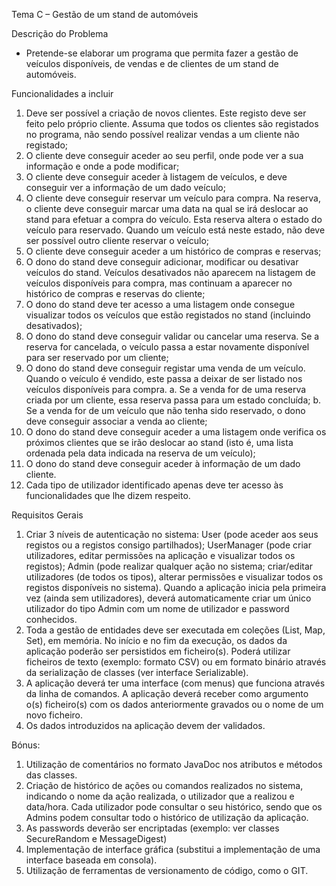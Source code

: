Tema C – Gestão de um stand de automóveis

Descrição do Problema  
- Pretende-se elaborar um programa que permita fazer a gestão de veículos disponíveis,
  de vendas e de clientes de um stand de automóveis.

Funcionalidades a incluir
1. Deve ser possível a criação de novos clientes. Este registo deve ser feito pelo próprio cliente. Assuma que todos os clientes são registados no programa, não sendo possível realizar vendas a um cliente não registado;
2. O cliente deve conseguir aceder ao seu perfil, onde pode ver a sua informação e onde a pode modificar;
3. O cliente deve conseguir aceder à listagem de veículos, e deve conseguir ver a informação de um dado veículo;
4. O cliente deve conseguir reservar um veículo para compra. Na reserva, o cliente deve conseguir marcar uma data na qual se irá deslocar ao stand para efetuar a compra do veículo. Esta reserva altera o estado do veículo para reservado. Quando um veículo está neste estado, não deve ser possível outro cliente reservar o veículo;
5. O cliente deve conseguir aceder a um histórico de compras e reservas;
6. O dono do stand deve conseguir adicionar, modificar ou desativar veículos do stand. Veículos desativados não aparecem na listagem de veículos disponíveis para compra, mas continuam a aparecer no histórico de compras e reservas do cliente;
7. O dono do stand deve ter acesso a uma listagem onde consegue visualizar todos os veículos que estão registados no stand (incluindo desativados);
8. O dono do stand deve conseguir validar ou cancelar uma reserva. Se a reserva for cancelada, o veículo passa a estar novamente disponível para ser reservado por um cliente;
9. O dono do stand deve conseguir registar uma venda de um veículo. Quando o veículo é vendido, este passa a deixar de ser listado nos veículos disponíveis para compra.
   a. Se a venda for de uma reserva criada por um cliente, essa reserva passa para um estado concluída;
   b. Se a venda for de um veículo que não tenha sido reservado, o dono deve conseguir associar a venda ao cliente;
10. O dono do stand deve conseguir aceder a uma listagem onde verifica os próximos clientes que se irão deslocar ao stand (isto é, uma lista ordenada pela data indicada na reserva de um veículo);
11. O dono do stand deve conseguir aceder à informação de um dado cliente.
12. Cada tipo de utilizador identificado apenas deve ter acesso às funcionalidades que lhe dizem respeito.

Requisitos Gerais  
1. Criar 3 níveis de autenticação no sistema: User (pode aceder aos seus registos ou a registos consigo partilhados); UserManager (pode criar utilizadores, editar permissões na aplicação e visualizar todos os registos); Admin (pode realizar qualquer ação no sistema; criar/editar utilizadores (de todos os tipos), alterar permissões e visualizar todos os registos disponíveis no sistema). Quando a aplicação inicia pela primeira vez (ainda sem utilizadores), deverá automaticamente criar um único utilizador do tipo Admin com um nome de utilizador e password conhecidos.
2. Toda a gestão de entidades deve ser executada em coleções (List, Map, Set), em memória. No início e no fim da execução, os dados da aplicação poderão ser persistidos em ficheiro(s). Poderá utilizar ficheiros de texto (exemplo: formato CSV) ou em formato binário através da serialização de classes (ver interface Serializable).
3. A aplicação deverá ter uma interface (com menus) que funciona através da linha de comandos. A aplicação deverá receber como argumento o(s) ficheiro(s) com os dados anteriormente gravados ou o nome de um novo ficheiro.
4. Os dados introduzidos na aplicação devem der validados.

Bónus:
1. Utilização de comentários no formato JavaDoc nos atributos e métodos das classes.
2. Criação de histórico de ações ou comandos realizados no sistema, indicando o nome da ação realizada, o utilizador que a realizou e data/hora. Cada utilizador pode consultar o seu histórico, sendo que os Admins podem consultar todo o histórico de utilização da aplicação.
3. As passwords deverão ser encriptadas (exemplo: ver classes SecureRandom e
   MessageDigest)
4. Implementação de interface gráfica (substitui a implementação de uma interface baseada em consola).
5. Utilização de ferramentas de versionamento de código, como o GIT.